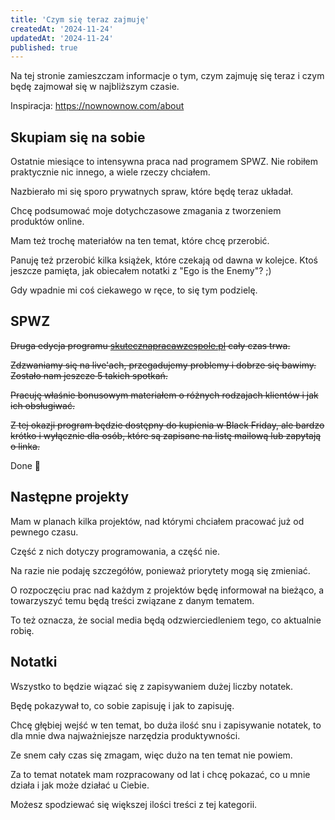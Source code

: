 ```yaml
---
title: 'Czym się teraz zajmuję'
createdAt: '2024-11-24'
updatedAt: '2024-11-24'
published: true
---
```


Na tej stronie zamieszczam informacje o tym, czym zajmuję się teraz i czym będę zajmował się w najbliższym czasie.

Inspiracja: https://nownownow.com/about

## Skupiam się na sobie

Ostatnie miesiące to intensywna praca nad programem SPWZ. Nie robiłem praktycznie nic innego, a wiele rzeczy chciałem.

Nazbierało mi się sporo prywatnych spraw, które będę teraz układał.

Chcę podsumować moje dotychczasowe zmagania z tworzeniem produktów online.

Mam też trochę materiałów na ten temat, które chcę przerobić.

Panuję też przerobić kilka książek, które czekają od dawna w kolejce. Ktoś jeszcze pamięta, jak obiecałem notatki z "Ego is the Enemy"? ;)

Gdy wpadnie mi coś ciekawego w ręce, to się tym podzielę.

## SPWZ

~~Druga edycja programu [skutecznapracawzespole.pl](https://skutecznapracawzespole.pl) cały czas trwa.~~

~~Zdzwaniamy się na live'ach, przegadujemy problemy i dobrze się bawimy. Zostało nam jeszcze 5 takich spotkań.~~

~~Pracuję właśnie bonusowym materiałem o różnych rodzajach klientów i jak ich obsługiwać.~~

~~Z tej okazji program będzie dostępny do kupienia w Black Friday, ale bardzo krótko i wyłącznie dla osób, które są zapisane na listę mailową lub zapytają o linka.~~

Done 🚀

## Następne projekty

Mam w planach kilka projektów, nad którymi chciałem pracować już od pewnego czasu.

Część z nich dotyczy programowania, a część nie.

Na razie nie podaję szczegółów, ponieważ priorytety mogą się zmieniać.

O rozpoczęciu prac nad każdym z projektów będę informował na bieżąco, a towarzyszyć temu będą treści związane z danym tematem.

To też oznacza, że social media będą odzwierciedleniem tego, co aktualnie robię.

## Notatki

Wszystko to będzie wiązać się z zapisywaniem dużej liczby notatek.

Będę pokazywał to, co sobie zapisuję i jak to zapisuję.

Chcę głębiej wejść w ten temat, bo duża ilość snu i zapisywanie notatek, to dla mnie dwa najważniejsze narzędzia produktywności.

Ze snem cały czas się zmagam, więc dużo na ten temat nie powiem.

Za to temat notatek mam rozpracowany od lat i chcę pokazać, co u mnie działa i jak może działać u Ciebie.

Możesz spodziewać się większej ilości treści z tej kategorii.
